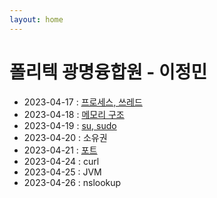 ```yaml
---
layout: home
---
```


# 폴리텍 광명융합원 - 이정민
- 2023-04-17 : [프로세스, 쓰레드](0417)
- 2023-04-18 : [메모리 구조](0418)
- 2023-04-19 : [su, sudo](0419)
- 2023-04-20 : 소유권
- 2023-04-21 : [포트](0421)
- 2023-04-24 : curl
- 2023-04-25 : JVM
- 2023-04-26 : nslookup